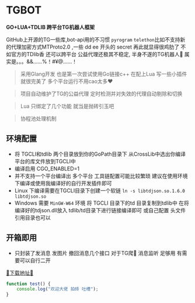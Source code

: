 # TGBOT

**GO+LUA+TDLIB 跨平台TG机器人框架**


GitHub上开源的TG一些库,bot-api用的不习惯 `pyrogram` `telethon`比如不支持新的代理加密方式MTProto2.0 ,一些 dd ee 开头的 secret 再此就显得很鸡肋了 不如官方的TDlib香 还可以跨平台 公益代理还极其不稳定, 半身不遂的TG机器人🤖️ 属实是。。。&&……%！#¥@……！

> 采用Glang开发  也是第一次尝试使用Go链接c++ 在配上Lua 写一些小插件就很完美了 多个平台运行不用cao太多❤️ 

> 项目自动维护了TG的公益代理 定时检测并对失效的代理自动剔除和切换

>Lua 只绑定了几个功能 就当是抛砖引玉吧

> 协程池处理机制

## 环境配置

* 将 TGCLI和tdlib 两个目录放到你的GoPath目录下 从CrossLib中选出你编译平台的库文件放到TGCLI中
* 编译启用 CGO_ENABLED=1
* 并不支持一个平台编译出 多个平台  工具链配置可能比较繁琐 建议在使用环境下编译或使用我编译好的自行开发插件即可
* Linux 下编译需要在TGCLI目录下创建一个软链 `ln -s libtdjson.so.1.6.0 libtdjson.so`
* Windows 需要 `MinGW-W64` 环境 将 TGCLI 目录下的td 目录复制到tdlib中 在将编译好的tdjson.dll放入 tdlib/td目录下进行链接编译即可 或自己配置 头文件引用目录也可以
## 开箱即用

* 只封装了发消息 发图片 撤回消息几个接口  对于TG爬🐛 消息监听 足够用   有需要可以自行二开

[🔗下载地址🔗](https://github.com/OPQBOT/TGBOT/releases)

```javascript
function test() {
	console.log("欢迎大佬 拍砖 吐槽");
}
```
